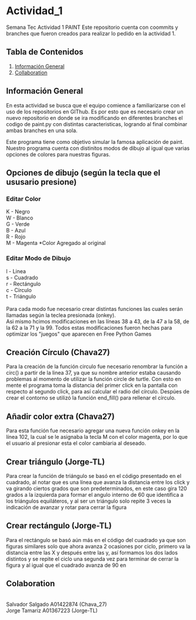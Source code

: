 # Actividad_1
Semana Tec Actividad 1 PAINT
Este repositorio cuenta con coommits y branches que fueron creados para realizar lo pedido en la actividad 1.

## Tabla de Contenidos
1. [Información General](#general-info)
2. [Collaboration](#collaboration)

## Información General
En esta actividad se busca que el equipo comience a familiarizarse con el uso de los repositorios en GIThub. Es por esto que es necesario crear un nuevo repositorio en donde se ira modificando en diferentes branches el codigo de paint.py con distintas caracteristicas, logrando al final combinar ambas branches en una sola.

Este programa tiene como objetivo simular la famosa aplicación de paint. Nuestro programa cuenta con distinitos modos de dibujo al igual que varias opciones de colores para nuestras figuras.

## Opciones de dibujo (según la tecla que el ususario presione)
### Editar Color
K - Negro
</br>
W - Blanco
</br>
G - Verde
</br>
B - Azul
</br>
R - Rojo
</br>
M - Magenta *Color Agregado al original
</br>
### Editar Modo de Dibujo
l - Linea
</br>
s - Cuadrado
</br>
r - Rectángulo
</br>
c - Círculo
</br>
t - Triángulo
</br>
</br>
Para cada modo fue necesario crear distintas funciones las cuales serán llamadas según la teclea presionada (onkey).
</br>
Asi mismo hcimos modificaciones en las líneas 38 a 43, de la 47 a la 58, de la 62 a la 71 y la 99.
Todos estas modificaciones fueron hechas para optimizar los "juegos" que aparecen en Free Python Games
</br>

## Creación Círculo (Chava27)
Para la creación de la función circulo fue necesario renombrar la función a  circ() a partir de la linea 37, ya que su nombre anterior estaba causando
problemas al momento de utilizar la función circle de turtle. Con esto en mente el programa toma la distancia del primer click en la pantalla con respecto al segundo click, para así calcular el radio del círculo. Despúes de crear el contorno se utilizó la función end_fill() para rellenar el círculo.

## Añadir color extra (Chava27)
Para esta función fue necesario agregar una nueva función onkey en la línea 102, la cual se le asignaba la tecla M con el color magenta, 
por lo que el usuario al presionar esta el color cambiaria al deseado.

## Crear triángulo (Jorge-TL)
Para crear la función de triángulo se basó en el código presentado en el cuadrado, al notar que es una línea que avanza la distancia entre los click y va girando ciertos grados que son predeterminados, en este caso gira 120 grados a la izquierda para formar el angulo interno de 60 que identifica a los triángulos equiláteros, y al ser un triángulo solo repite 3 veces la indicación de avanzar y rotar para cerrar la figura

## Crear rectángulo (Jorge-TL)
Para el rectángulo se basó aún más en el código del cuadrado ya que son figuras similares solo que ahora avanza 2 ocasiones por ciclo, primero va la distancia entre las X y después entre las y, así formamos los dos lados distintos y se repite el ciclo una segunda vez para terminar de cerrar la figura y al igual que el cuadrado avanza de 90 en

## Colaboration
<br/>
Salvador Salgado A01422874 (Chava_27) </br>
Jorge Tamariz A01367223 (Jorge-TL)</br>
